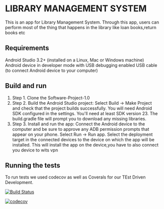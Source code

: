 # LIBRARY MANAGEMENT SYSTEM
 
 
 
 
This is an app for Library Management System.
Through this app, users can perform most of the thing that happens in the library like loan books,return books etc

## Requirements
Android Studio 3.2+ (installed on a Linux, Mac or Windows machine)
Android device in developer mode with USB debugging enabled
USB cable (to connect Android device to your computer)

## Build and run
1. Step 1. Clone the Software-Project-1.0
2. Step 2. Build the Android Studio project: 
 Select Build -> Make Project and check that the project builds successfully. You will need Android SDK configured in the settings. You'll  need at least SDK version 23. The build.gradle file will prompt you to download any missing libraries.
3. Step 3. Install and run the app:
 Connect the Android device to the computer and be sure to approve any ADB permission prompts that appear on your phone. Select Run -> Run app. Select the deployment target in the connected devices to the device on which the app will be installed. This will install the app on the device,you have to also connect you device to wits vpn

## Running the tests
To run tests we used codecov as well as Coverals for our TEst Driven Development. 



[![Build Status](https://travis-ci.org/software-design-rematch/library.svg?branch=master)](https://travis-ci.org/software-design-rematch/library)


[![codecov](https://codecov.io/gh/software-design-rematch/library/branch/master/graph/badge.svg)](https://codecov.io/gh/software-design-rematch/library)
